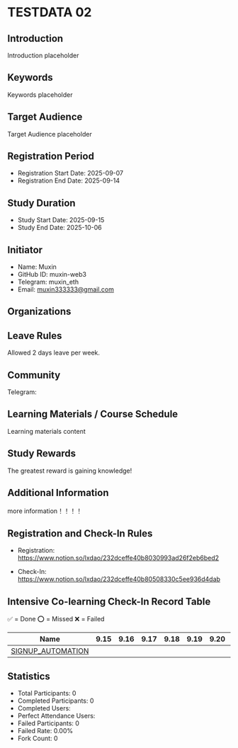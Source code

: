 # TESTDATA 02

## Introduction

Introduction placeholder

## Keywords

Keywords placeholder

## Target Audience

Target Audience placeholder

## Registration Period

- Registration Start Date: 2025-09-07
- Registration End Date: 2025-09-14
## Study Duration

- Study Start Date: 2025-09-15
- Study End Date: 2025-10-06
## Initiator

- Name: Muxin
- GitHub ID: muxin-web3
- Telegram: muxin_eth
- Email: muxin333333@gmail.com
## Organizations





## Leave Rules

Allowed 2 days leave per week.

## Community

Telegram: 

## Learning Materials / Course Schedule

Learning materials content

## Study Rewards

The greatest reward is gaining knowledge!

## Additional Information

more information！！！！



## Registration and Check-In Rules

- Registration: https://www.notion.so/lxdao/232dceffe40b8030993ad26f2eb6bed2

- Check-In: https://www.notion.so/lxdao/232dceffe40b80508330c5ee936d4dab

## Intensive Co-learning Check-In Record Table

✅ = Done ⭕️ = Missed ❌ = Failed

<!-- START_COMMIT_TABLE -->
| Name | 9.15 | 9.16 | 9.17 | 9.18 | 9.19 | 9.20 | 9.21 | 9.22 | 9.23 | 9.24 | 9.25 | 9.26 | 9.27 | 9.28 | 9.29 | 9.30 | 10.01 | 10.02 | 10.03 | 10.04 | 10.05 | 10.06 |
| ------------- | ---- | ---- | ---- | ---- | ---- | ---- | ---- | ---- | ---- | ---- | ---- | ---- | ---- | ---- | ---- | ---- | ---- | ---- | ---- | ---- | ---- | ---- |
| [SIGNUP_AUTOMATION](https://github.com/IntensiveCoLearning/TESTDATA_02/blob/main/SIGNUP_AUTOMATION.md) | | | | | | | | | | | | | | | | | | | | | | |
<!-- END_COMMIT_TABLE -->



<!-- STATISTICALDATA_START -->
## Statistics

- Total Participants: 0
- Completed Participants: 0
- Completed Users: 
- Perfect Attendance Users: 
- Failed Participants: 0
- Failed Rate: 0.00%
- Fork Count: 0
<!-- STATISTICALDATA_END -->
